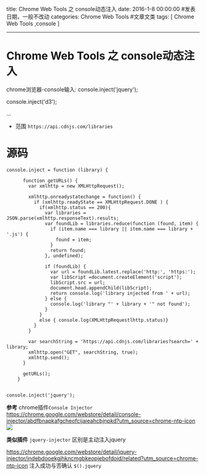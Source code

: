 title: Chrome Web Tools 之 console动态注入
date: 2016-1-8 00:00:00 #发表日期，一般不改动
categories:  Chrome Web Tools  #文章文类
tags: [ Chrome Web Tools ,console ]


---
# Chrome Web Tools 之 console动态注入
chrome浏览器-console输入:
console.inject('jquery');

console.inject('d3');

...


* 范围 `https://api.cdnjs.com/libraries`


# 源码
```
console.inject = function (library) {
 
      function getURLs() {
        var xmlhttp = new XMLHttpRequest();
 
        xmlhttp.onreadystatechange = function() {
          if (xmlhttp.readyState == XMLHttpRequest.DONE ) {
            if(xmlhttp.status == 200){
              var libraries = JSON.parse(xmlhttp.responseText).results;
              var foundLib = libraries.reduce(function (found, item) {
                if (item.name === library || item.name === library + '.js') {
                  found = item;
                }
                return found;
              }, undefined);
 
              if (foundLib) {
                var url = foundLib.latest.replace('http:', 'https:');
                var libScript =document.createElement('script');
                libScript.src = url;
                document.head.appendChild(libScript);
                return console.log('library injected from ' + url);
              } else {
                console.log('library "' + library + '" not found');
              }
            }
            else { console.log(XMLHttpRequestlhttp.status)}
          }
        }
 
        var searchString = 'https://api.cdnjs.com/libraries?search=' + library;
        xmlhttp.open("GET", searchString, true);
        xmlhttp.send();
      }
 
      getURLs();
    }


console.inject('jquery'); 

```


**参考**
chrome插件`Console Injector`
https://chrome.google.com/webstore/detail/console-injector/abdfbnapkafgcheofcijaieahcbjnpkd?utm_source=chrome-ntp-icon
![]( http://ll-blog.oss-cn-hangzhou.aliyuncs.com/16-2-23/45182493.jpg)


**类似插件**
`jquery-injector` 区别是主动注入jquery

https://chrome.google.com/webstore/detail/jquery-injector/indebdooekgjhkncmgbkeopjebofdoid/related?utm_source=chrome-ntp-icon
注入成功与否确认 `$().jquery`


<!-- more -->
